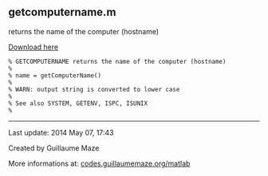## getcomputername.m ##
returns the name of the computer (hostname)

[Download here](http://guillaumemaze.googlecode.com/svn/trunk/matlab/codes/inout/getcomputername.m)

```
% GETCOMPUTERNAME returns the name of the computer (hostname)
%
% name = getComputerName()
%
% WARN: output string is converted to lower case
%
% See also SYSTEM, GETENV, ISPC, ISUNIX
%
```

---

Last update: 2014 May 07, 17:43

Created by Guillaume Maze

More informations at: [codes.guillaumemaze.org/matlab](http://codes.guillaumemaze.org/matlab)